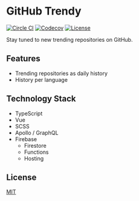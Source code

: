 # GitHub Trendy

[![Circle CI](https://img.shields.io/circleci/project/github/raviqqe/github-trendy/master.svg?style=flat-square)](https://circleci.com/gh/raviqqe/github-trendy)
[![Codecov](https://img.shields.io/codecov/c/github/raviqqe/github-trendy.svg?style=flat-square)](https://codecov.io/gh/raviqqe/github-trendy)
[![License](https://img.shields.io/github/license/raviqqe/github-trendy.svg?style=flat-square)](LICENSE)

Stay tuned to new trending repositories on GitHub.

## Features

- Trending repositories as daily history
- History per language

## Technology Stack

- TypeScript
- Vue
- SCSS
- Apollo / GraphQL
- Firebase
  - Firestore
  - Functions
  - Hosting

## License

[MIT](LICENSE)
